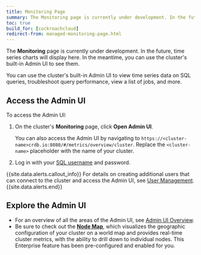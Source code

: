 ```yaml
---
title: Monitoring Page
summary: The Monitoring page is currently under development. In the future, time series charts will display here.
toc: true
build_for: [cockroachcloud]
redirect-from: managed-monitoring-page.html
---
```


The **Monitoring** page is currently under development. In the future, time series charts will display here. In the meantime, you can use the cluster's built-in Admin UI to see them.

You can use the cluster's built-in Admin UI to view time series data on SQL queries, troubleshoot query performance, view a list of jobs, and more.

## Access the Admin UI

To access the Admin UI:

1. On the cluster's **Monitoring** page, click **Open Admin UI**.

    You can also access the Admin UI by navigating to `https://<cluster-name>crdb.io:8080/#/metrics/overview/cluster`. Replace the `<cluster-name>` placeholder with the name of your cluster.

2. Log in with your [SQL username](cockroachcloud-authorization.html#use-the-console) and password.

{{site.data.alerts.callout_info}}
For details on creating additional users that can connect to the cluster and access the Admin UI, see [User Management](cockroachcloud-authorization.html#use-the-console).
{{site.data.alerts.end}}

## Explore the Admin UI

- For an overview of all the areas of the Admin UI, see [Admin UI Overview](admin-ui-overview.html).
- Be sure to check out the [**Node Map**](admin-ui-overview.html), which visualizes the geographic configuration of your cluster on a world map and provides real-time cluster metrics, with the ability to drill down to individual nodes. This Enterprise feature has been pre-configured and enabled for you.
